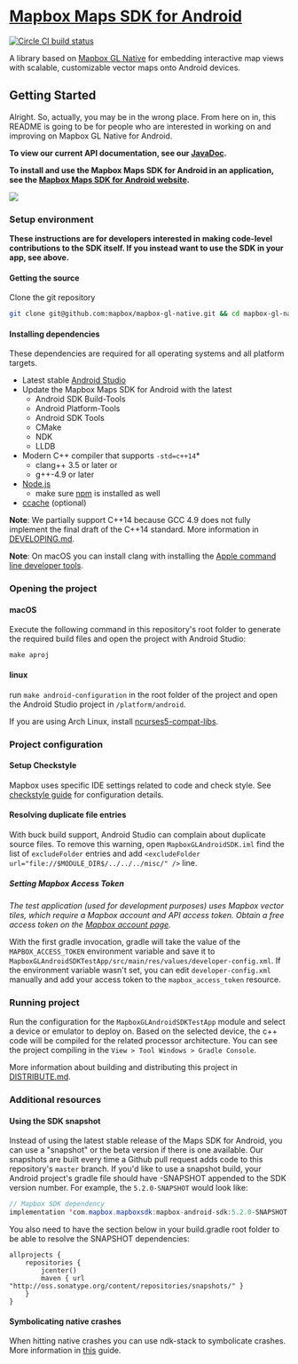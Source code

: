 # [Mapbox Maps SDK for Android](https://www.mapbox.com/android-sdk/)

[![Circle CI build status](https://circleci.com/gh/mapbox/mapbox-gl-native.svg?style=shield)](https://circleci.com/gh/mapbox/workflows/mapbox-gl-native/tree/master)

A library based on [Mapbox GL Native](../../README.md) for embedding interactive map views with scalable, customizable vector maps onto Android devices.

## Getting Started

Alright. So, actually, you may be in the wrong place. From here on in, this README is going to be for people who are interested in working on and improving on Mapbox GL Native for Android.

**To view our current API documentation, see our [JavaDoc](https://www.mapbox.com/android-sdk/api).**

**To install and use the Mapbox Maps SDK for Android in an application, see the [Mapbox Maps SDK for Android website](https://www.mapbox.com/install/android/).**

[![](https://www.mapbox.com/android-docs/assets/overview-map-sdk-322-9abe118316efb5910b6101e222a2e57c.png)](https://www.mapbox.com/android-sdk/)

### Setup environment

**These instructions are for developers interested in making code-level contributions to the SDK itself. If you instead want to use the SDK in your app, see above.**

#### Getting the source

Clone the git repository

```bash
git clone git@github.com:mapbox/mapbox-gl-native.git && cd mapbox-gl-native
```

#### Installing dependencies

These dependencies are required for all operating systems and all platform targets.

- Latest stable [Android Studio](https://developer.android.com/studio/index.html)
- Update the Mapbox Maps SDK for Android with the latest
  - Android SDK Build-Tools
  - Android Platform-Tools
  - Android SDK Tools
  - CMake
  - NDK
  - LLDB
- Modern C++ compiler that supports `-std=c++14`\*
  - clang++ 3.5 or later or
  - g++-4.9 or later
- [Node.js](https://nodejs.org/)
  - make sure [npm](https://www.npmjs.com) is installed as well
- [ccache](https://ccache.samba.org/) (optional)

**Note**: We partially support C++14 because GCC 4.9 does not fully implement the
final draft of the C++14 standard. More information in [DEVELOPING.md](../../DEVELOPING.md).

**Note**: On macOS you can install clang with installing the [Apple command line developer tools](https://developer.apple.com/download/).

### Opening the project

#### macOS

Execute the following command in this repository's root folder to generate the required build files and open the project with Android Studio:

```
make aproj
```

#### linux

run `make android-configuration` in the root folder of the project and open the Android Studio project in `/platform/android`.

If you are using Arch Linux, install [ncurses5-compat-libs](https://aur.archlinux.org/packages/ncurses5-compat-libs).

### Project configuration

#### Setup Checkstyle

Mapbox uses specific IDE settings related to code and check style.
See [checkstyle guide](https://github.com/mapbox/mapbox-gl-native/wiki/Setting-up-Mapbox-checkstyle) for configuration details.

#### Resolving duplicate file entries
With buck build support, Android Studio can complain about duplicate source files. To remove this warning, open `MapboxGLAndroidSDK.iml` find the list of `excludeFolder` entries and add `<excludeFolder url="file://$MODULE_DIR$/../../../misc/" />` line.

##### Setting Mapbox Access Token

_The test application (used for development purposes) uses Mapbox vector tiles, which require a Mapbox account and API access token. Obtain a free access token on the [Mapbox account page](https://www.mapbox.com/studio/account/tokens/)._

With the first gradle invocation, gradle will take the value of the `MAPBOX_ACCESS_TOKEN` environment variable and save it to `MapboxGLAndroidSDKTestApp/src/main/res/values/developer-config.xml`. If the environment variable wasn't set, you can edit `developer-config.xml` manually and add your access token to the `mapbox_access_token` resource.  

### Running project

Run the configuration for the `MapboxGLAndroidSDKTestApp` module and select a device or emulator to deploy on. Based on the selected device, the c++ code will be compiled for the related processor architecture. You can see the project compiling in the `View > Tool Windows > Gradle Console`.

More information about building and distributing this project in [DISTRIBUTE.md](https://github.com/mapbox/mapbox-gl-native/blob/master/platform/android/DISTRIBUTE.md).

### Additional resources

#### Using the SDK snapshot

Instead of using the latest stable release of the Maps SDK for Android, you can use a "snapshot" or the beta version if there is one available. Our snapshots are built every time a Github pull request adds code to this repository's `master` branch. If you'd like to use a snapshot build, your Android project's gradle file should have -SNAPSHOT appended to the SDK version number. For example, the `5.2.0-SNAPSHOT` would look like:

```java
// Mapbox SDK dependency
implementation 'com.mapbox.mapboxsdk:mapbox-android-sdk:5.2.0-SNAPSHOT'
```

You also need to have the section below in your build.gradle root folder to be able to resolve the SNAPSHOT dependencies:
```
allprojects {
    repositories {
        jcenter()
        maven { url "http://oss.sonatype.org/content/repositories/snapshots/" }
    }
}
```


#### Symbolicating native crashes

When hitting native crashes you can use ndk-stack to symbolicate crashes.
More information in [this](https://github.com/mapbox/mapbox-gl-native/wiki/Getting-line-numbers-from-an-Android-crash-with-ndk-stack) guide.
